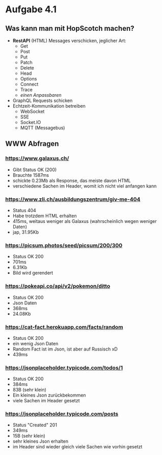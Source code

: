 # Aufgabe 4.1

## Was kann man mit HopScotch machen?

- **RestAPI** (HTML) Messages verschicken, jeglicher Art:
    - Get
    - Post
    - Put
    - Patch
    - Delete
    - Head
    - Options
    - Connect
    - Trace
    - *einen Anpassbaren*
- GraphQL Requests schicken
- Echtzeit-Kommunikation betreiben
    - WebSocket 
    - SSE
    - Socket.IO
    - MQTT (Messagebus)

## WWW Abfragen

### https://www.galaxus.ch/
- Gibt Status OK (200)
- Brauchte 1587ms
- schickte 0.23Mb als Response, das meiste davon HTML
- verschiedene Sachen im Header, womit ich nicht viel anfangen kann

### https://www.zli.ch/ausbildungszentrum/giv-me-404
- Status 404
- Habe trotzdem HTML erhalten
- 415ms, weitaus weniger als Galaxus (wahrscheinlich wegen weniger Daten)
- jap, 31.95Kb

### https://picsum.photos/seed/picsum/200/300
- Status OK 200
- 701ms
- 6.31Kb
- Bild wird gerendert

### https://pokeapi.co/api/v2/pokemon/ditto
- Status OK 200 
- Json Daten
- 368ms
- 24.08Kb

### https://cat-fact.herokuapp.com/facts/random
- Status OK 200
- ein wenig Json Daten
- Random Fact ist im Json, ist aber auf Russisch xD
- 439ms

### https://jsonplaceholder.typicode.com/todos/1
- Status OK 200
- 384ms 
- 83B (sehr klein)
- Ein kleines Json zurückbekommen
- viele Sachen im Header gesetzt

### https://jsonplaceholder.typicode.com/posts
- Status "Created" 201
- 349ms
- 15B (sehr klein)
- sehr kleines Json erhalten
- im Header sind wieder gleich viele Sachen wie vorhin gesetzt
